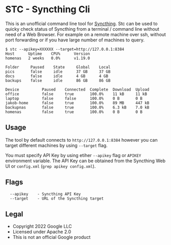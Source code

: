 # STC - Syncthing Cli

This is an unofficial command line tool for [Syncthing](https://syncthing.net/).
Stc can be used to quicky check status of Syncthing from a terminal / command line
without need of a Web Browser. For example on a remote machine over ssh, without port
forwarding or if you have large number of machines to query.

```
$ stc --apikey=XXXXXX --target=http://127.0.0.1:8384
Host      Uptime    CPU%      Version
homenas   2 weeks   0.0%      v1.19.0

Folder     Paused    State     Global    Local
pics       false     idle      37 GB     37 GB
docs       false     idle      4 GB      4 GB
backups    false     idle      86 GB     86 GB

Device          Paused    Connected  Complete  Download  Upload
office          false     true       100.0%    11 kB     11 kB
laptop          false     false      100.0%    0 B       0 B
jakob-home      false     true       100.0%    89 MB     447 kB
backupnas       false     true       100.0%    6.3 kB    7.0 kB
homenas         false     true       100.0%    0 B       0 B
```

## Usage

The tool by default connects to `http://127.0.0.1:8384` however you can target
different machines by using `--target` flag.

You must specify API Key by using etiher `--apikey` flag or `APIKEY` environment
variable. The API Key can be obtained from the Syncthing Web UI or `config.xml`
(`grep apikey config.xml`).

## Flags

```text
  --apikey    - Syncthing API Key
  --target    - URL of the Syncthing target
```

## Legal

* Copyright 2022 Google LLC
* Licensed under Apache 2.0
* This is not an official Google product
